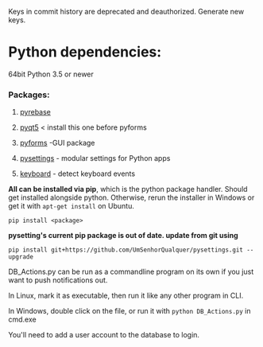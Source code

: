 Keys in commit history are deprecated and deauthorized. Generate new keys.

# Python dependencies:

64bit Python 3.5 or newer

### Packages:

1. [pyrebase](https://github.com/thisbejim/Pyrebase)

2. [pyqt5](https://pypi.org/project/PyQt5/) < install this one before pyforms

3. [pyforms](https://github.com/UmSenhorQualquer/pyforms)  -GUI package

4. [pysettings](https://github.com/UmSenhorQualquer/pysettings) - modular settings for Python apps

5. [keyboard](https://pypi.org/project/keyboard/) - detect keyboard events

**All can be installed via pip**, which is the python package handler. Should get installed alongside python. Otherwise, rerun the installer in Windows or get it with ```apt-get install``` on Ubuntu.
```
pip install <package>
```
**pysetting's current pip package is out of date. update from git
using**
```
pip install git+https://github.com/UmSenhorQualquer/pysettings.git --upgrade
```
DB_Actions.py can be run as a commandline program on its own if you just want to push notifications out.

In Linux, mark it as executable, then run it like any other program in CLI.

In Windows, double click on the file, or run it with ```python DB_Actions.py``` in cmd.exe

You'll need to add a user account to the database to login.
